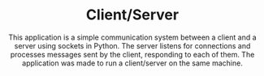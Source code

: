 <h1 align="center">Client/Server</h1>
<p align="center">This application is a simple communication system between a client and a server using sockets in Python. The server listens for connections and processes messages sent by the client, responding to each of them. The application was made to run a client/server on the same machine.</p>

